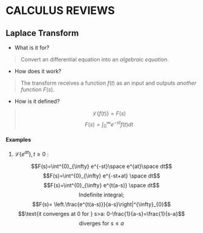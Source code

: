# CALCULUS REVIEWS


## Laplace Transform
- What is it for?
> Convert an differential equation into an _algebraic equation_.
- How does it work?
> The transform receives a function $f(t)$ as an input and
> outputs _another function_ $F(s)$.
- How is it defined?
> $$\mathcal{L} \{f(t)\}=F(s)$$
> $$F(s) = \int^{\infty}_{0} e^{-st}f(t)dt$$

#### Examples
1. $\mathcal{L} \{e^{at}\}, t\geq 0$ :

$$F(s)=\int^{0}_{\infty} e^{-st}\space e^{at}\space dt$$
$$F(s)=\int^{0}_{\infty} e^{-st+at} \space dt$$
$$F(s)=\int^{0}_{\infty} e^{t(a-s)} \space dt$$
$$\text{Indefinite integral;}$$
$$F(s)= \left.\frac{e^{t(a-s)}}{a-s}\right|^{\infty}_{0}$$
$$\text{it converges at 0 for } s>a: 0-\frac{1}{a-s}=\frac{1}{s-a}$$
$$\text{diverges for } s\leq a$$










